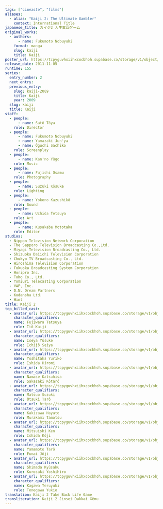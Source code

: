 ```yaml
---
tags: ["cineaste", "films"]
aliases:
  - alias: "Kaiji 2: The Ultimate Gambler"
    context: International Title
japanese_title: カイジ2 人生奪回ゲーム
original_works:
  - authors:
      - name: Fukumoto Nobuyuki
    format: manga
    slug: kaiji
    title: Kaiji
poster_url: https://tcpyguvhxiihxcocbhoh.supabase.co/storage/v1/object/public/godzilla-cineaste-public/content/films/kaiji-2-2011/posters/kaiji-2-2011.jpg
release_date: 2011-11-05
runtime: 155
series:
  entry_number: 2
  next_entry:
  previous_entry:
    slug: kaiji-2009
    title: Kaiji
    year: 2009
  slug: kaiji
  title: Kaiji
staff:
  - people:
      - name: Satô Tôya
    role: Director
  - people:
      - name: Fukumoto Nobuyuki
      - name: Yamazaki Jun'ya
      - name: Ôguchi Sachiko
    role: Screenplay
  - people:
      - name: Kan'no Yûgo
    role: Music
  - people:
      - name: Fujishi Osamu
    role: Photography
  - people:
      - name: Suzuki Kôsuke
    role: Lighting
  - people:
      - name: Yokono Kazushikô
    role: Sound
  - people:
      - name: Uchida Tetsuya
    role: Art
  - people:
      - name: Kusakabe Mototaka
    role: Editor
studios:
  - Nippon Television Network Corporation
  - The Sapporo Television Broadcasting Co.,Ltd.
  - Miyagi Television Broadcasting Co., Ltd.
  - Shizuoka Daiichi Television Corporation
  - Chukyo TV Broadcasting Co., Ltd.
  - Hiroshima Television Corporation
  - Fukuoka Broadcasting System Corporation
  - Horipro Inc.
  - Toho Co., Ltd.
  - Yomiuri Telecasting Corporation
  - VAP, Inc.
  - D.N. Dream Partners
  - Kodansha Ltd.
  - Hint
title: Kaiji 2
top_billed_cast:
  - avatar_url: https://tcpyguvhxiihxcocbhoh.supabase.co/storage/v1/object/public/godzilla-cineaste-public/content/films/kaiji-2-2011/cast-avatars/tatsuya-fujiwara-0.jpg
    character_qualifiers:
    name: Fujiwara Tatsuya
    role: Itô Kaiji
  - avatar_url: https://tcpyguvhxiihxcocbhoh.supabase.co/storage/v1/object/public/godzilla-cineaste-public/content/films/kaiji-2-2011/cast-avatars/yusuke-iseya-0.jpg
    character_qualifiers:
    name: Iseya Yûsuke
    role: Ichijô Seiya
  - avatar_url: https://tcpyguvhxiihxcocbhoh.supabase.co/storage/v1/object/public/godzilla-cineaste-public/content/films/kaiji-2-2011/cast-avatars/yuriko-yoshitaka-0.jpg
    character_qualifiers:
    name: Yoshitaka Yuriko
    role: Ishida Hiromi
  - avatar_url: https://tcpyguvhxiihxcocbhoh.supabase.co/storage/v1/object/public/godzilla-cineaste-public/content/films/kaiji-2-2011/cast-avatars/katsuhisa-namase-0.jpg
    character_qualifiers:
    name: Namase Katsuhisa
    role: Sakazaki Kôtarô
  - avatar_url: https://tcpyguvhxiihxcocbhoh.supabase.co/storage/v1/object/public/godzilla-cineaste-public/content/films/kaiji-2-2011/cast-avatars/suzuki-matsuo-0.jpg
    character_qualifiers:
    name: Matsuo Suzuki
    role: Ôtsuki Tarô
  - avatar_url: https://tcpyguvhxiihxcocbhoh.supabase.co/storage/v1/object/public/godzilla-cineaste-public/content/films/kaiji-2-2011/cast-avatars/hayato-kakizawa-0.jpg
    character_qualifiers:
    name: Kakizawa Hayato
    role: Murakami Tamotsu
  - avatar_url: https://tcpyguvhxiihxcocbhoh.supabase.co/storage/v1/object/public/godzilla-cineaste-public/content/films/kaiji-2-2011/cast-avatars/ken-mitsuishi-0.jpg
    character_qualifiers:
    name: Mitsuishi Ken
    role: Ishida Kôji
  - avatar_url: https://tcpyguvhxiihxcocbhoh.supabase.co/storage/v1/object/public/godzilla-cineaste-public/content/films/kaiji-2-2011/cast-avatars/taro-yamamoto-0.jpg
    character_qualifiers:
    name: Yamamoto Tarô
    role: Funai Jôji
  - avatar_url: https://tcpyguvhxiihxcocbhoh.supabase.co/storage/v1/object/public/godzilla-cineaste-public/content/films/kaiji-2-2011/cast-avatars/kyusaku-shimada-0.jpg
    character_qualifiers:
    name: Shimada Kyûsaku
    role: Kurosaki Yoshihiro
  - avatar_url: https://tcpyguvhxiihxcocbhoh.supabase.co/storage/v1/object/public/godzilla-cineaste-public/content/films/kaiji-2-2011/cast-avatars/teruyuki-kagawa-0.jpg
    character_qualifiers:
    name: Kagawa Teruyuki
    role: Tonegawa Yukio
translation: Kaiji 2 Take Back Life Game
transliteration: Kaiji 2 Jinsei Dakkai Gêmu
---
```

